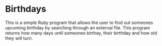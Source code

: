 # Birthdays

This is a simple Ruby program that allows the user to find out someones upcoming birthday by searching through an external file. 
This program returns how many days until someones birthay, their birthday and how old they will turn. 
